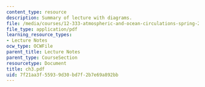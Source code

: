 ```yaml
---
content_type: resource
description: Summary of lecture with diagrams.
file: /media/courses/12-333-atmospheric-and-ocean-circulations-spring-2004/7f21aa3f55939d30bd7f2b7e69a892bb_ch3.pdf
file_type: application/pdf
learning_resource_types:
- Lecture Notes
ocw_type: OCWFile
parent_title: Lecture Notes
parent_type: CourseSection
resourcetype: Document
title: ch3.pdf
uid: 7f21aa3f-5593-9d30-bd7f-2b7e69a892bb
---
```

